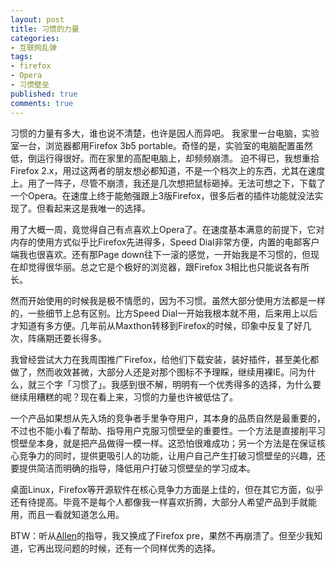 ```yaml
---
layout: post
title: 习惯的力量
categories:
- 互联网乱弹
tags:
- firefox
- Opera
- 习惯壁垒
published: true
comments: true
---
```

习惯的力量有多大，谁也说不清楚，也许是因人而异吧。  我家里一台电脑，实验室一台，浏览器都用Firefox 3b5 portable。奇怪的是，实验室的电脑配置虽然低，倒运行得很好。而在家里的高配电脑上，却频频崩溃。  迫不得已，我想重拾Firefox 2.x，用过这两者的朋友想必都知道，不是一个档次上的东西，尤其在速度上。用了一阵子，尽管不崩溃，我还是几次想把鼠标砸掉。无法可想之下，下载了一个Opera。在速度上终于能勉强跟上3版Firefox，很多后者的插件功能就没法实现了。但看起来这是我唯一的选择。

用了大概一周，竟觉得自己有点喜欢上Opera了。在速度基本满意的前提下，它对内存的使用方式似乎比Firefox先进得多，Speed Dial非常方便，内置的电邮客户端我也很喜欢。还有那Page down往下一滚的感觉，一开始我是不习惯的，但现在却觉得很华丽。总之它是个极好的浏览器，跟Firefox 3相比也只能说各有所长。 

然而开始使用的时候我是极不情愿的，因为不习惯。虽然大部分使用方法都是一样的，一些细节上总有区别。比方Speed Dial一开始我根本就不用，后来用上以后才知道有多方便。几年前从Maxthon转移到Firefox的时候，印象中反复了好几次，阵痛期还要长得多。  

我曾经尝试大力在我周围推广Firefox，给他们下载安装，装好插件，甚至美化都做了，然而收效甚微，大部分人还是对那个图标不予理睬，继续用裸IE。问为什么，就三个字「习惯了」。我感到很不解，明明有一个优秀得多的选择，为什么要继续用糟糕的呢？现在看上来，习惯的力量也许被低估了。 

一个产品如果想从先入场的竞争者手里争夺用户，其本身的品质自然是最重要的，不过也不能小看了帮助、指导用户克服习惯壁垒的重要性。一个方法是直接削平习惯壁垒本身，就是把产品做得一模一样。这恐怕很难成功；另一个方法是在保证核心竞争力的同时，提供更吸引人的功能，让用户自己产生打破习惯壁垒的兴趣，还要提供简洁而明确的指导，降低用户打破习惯壁垒的学习成本。  

桌面Linux，Firefox等开源软件在核心竞争力方面是上佳的，但在其它方面，似乎还有待提高。毕竟不是每个人都像我一样喜欢折腾，大部分人希望产品到手就能用，而且一看就知道怎么用。  

BTW：听从[Allen](http://www.wapblog.info/firefox-30-rc1-code-completed.html)的指导，我又换成了Firefox pre，果然不再崩溃了。但至少我知道，它再出现问题的时候，还有一个同样优秀的选择。
